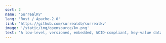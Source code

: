 ```yaml
---
sort: 2
name: 'SurrealKV'
lang: 'Rust / Apache-2.0'
link: 'https://github.com/surrealdb/surrealkv'
image: '/static/img/opensource/kv.png'
text: 'A low-level, versioned, embedded, ACID-compliant, key-value database for Rust, with support for multiple concurrent readers and writers'
---
```

